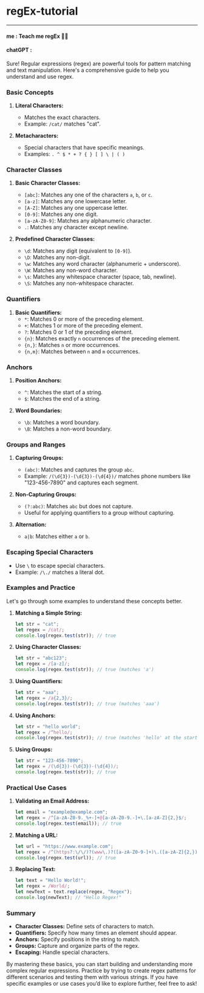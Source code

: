 # regEx-tutorial
---
#### me :  Teach me regEx 👨‍🏫

#### chatGPT : 
Sure! Regular expressions (regex) are powerful tools for pattern matching and text manipulation. Here's a comprehensive guide to help you understand and use regex.

### Basic Concepts

1. **Literal Characters:**
   - Matches the exact characters.
   - Example: `/cat/` matches "cat".

2. **Metacharacters:**
   - Special characters that have specific meanings.
   - Examples: `. ^ $ * + ? { } [ ] \ | ( )`

### Character Classes

1. **Basic Character Classes:**
   - `[abc]`: Matches any one of the characters `a`, `b`, or `c`.
   - `[a-z]`: Matches any one lowercase letter.
   - `[A-Z]`: Matches any one uppercase letter.
   - `[0-9]`: Matches any one digit.
   - `[a-zA-Z0-9]`: Matches any alphanumeric character.
   - `.`: Matches any character except newline.

2. **Predefined Character Classes:**
   - `\d`: Matches any digit (equivalent to `[0-9]`).
   - `\D`: Matches any non-digit.
   - `\w`: Matches any word character (alphanumeric + underscore).
   - `\W`: Matches any non-word character.
   - `\s`: Matches any whitespace character (space, tab, newline).
   - `\S`: Matches any non-whitespace character.

### Quantifiers

1. **Basic Quantifiers:**
   - `*`: Matches 0 or more of the preceding element.
   - `+`: Matches 1 or more of the preceding element.
   - `?`: Matches 0 or 1 of the preceding element.
   - `{n}`: Matches exactly `n` occurrences of the preceding element.
   - `{n,}`: Matches `n` or more occurrences.
   - `{n,m}`: Matches between `n` and `m` occurrences.

### Anchors

1. **Position Anchors:**
   - `^`: Matches the start of a string.
   - `$`: Matches the end of a string.

2. **Word Boundaries:**
   - `\b`: Matches a word boundary.
   - `\B`: Matches a non-word boundary.

### Groups and Ranges

1. **Capturing Groups:**
   - `(abc)`: Matches and captures the group `abc`.
   - Example: `/(\d{3})-(\d{3})-(\d{4})/` matches phone numbers like "123-456-7890" and captures each segment.

2. **Non-Capturing Groups:**
   - `(?:abc)`: Matches `abc` but does not capture.
   - Useful for applying quantifiers to a group without capturing.

3. **Alternation:**
   - `a|b`: Matches either `a` or `b`.

### Escaping Special Characters

- Use `\` to escape special characters.
- Example: `/\./` matches a literal dot.

### Examples and Practice

Let's go through some examples to understand these concepts better.

1. **Matching a Simple String:**

   ```javascript
   let str = "cat";
   let regex = /cat/;
   console.log(regex.test(str)); // true
   ```

2. **Using Character Classes:**

   ```javascript
   let str = "abc123";
   let regex = /[a-z]/;
   console.log(regex.test(str)); // true (matches 'a')
   ```

3. **Using Quantifiers:**

   ```javascript
   let str = "aaa";
   let regex = /a{2,3}/;
   console.log(regex.test(str)); // true (matches 'aaa')
   ```

4. **Using Anchors:**

   ```javascript
   let str = "hello world";
   let regex = /^hello/;
   console.log(regex.test(str)); // true (matches 'hello' at the start)
   ```

5. **Using Groups:**

   ```javascript
   let str = "123-456-7890";
   let regex = /(\d{3})-(\d{3})-(\d{4})/;
   console.log(regex.test(str)); // true
   ```

### Practical Use Cases

1. **Validating an Email Address:**

   ```javascript
   let email = "example@example.com";
   let regex = /^[a-zA-Z0-9._%+-]+@[a-zA-Z0-9.-]+\.[a-zA-Z]{2,}$/;
   console.log(regex.test(email)); // true
   ```

2. **Matching a URL:**

   ```javascript
   let url = "https://www.example.com";
   let regex = /^(https?:\/\/)?(www\.)?([a-zA-Z0-9-]+)\.([a-zA-Z]{2,})/;
   console.log(regex.test(url)); // true
   ```

3. **Replacing Text:**

   ```javascript
   let text = "Hello World!";
   let regex = /World/;
   let newText = text.replace(regex, "Regex");
   console.log(newText); // "Hello Regex!"
   ```

### Summary

- **Character Classes:** Define sets of characters to match.
- **Quantifiers:** Specify how many times an element should appear.
- **Anchors:** Specify positions in the string to match.
- **Groups:** Capture and organize parts of the regex.
- **Escaping:** Handle special characters.

By mastering these basics, you can start building and understanding more complex regular expressions. Practice by trying to create regex patterns for different scenarios and testing them with various strings. If you have specific examples or use cases you’d like to explore further, feel free to ask!
